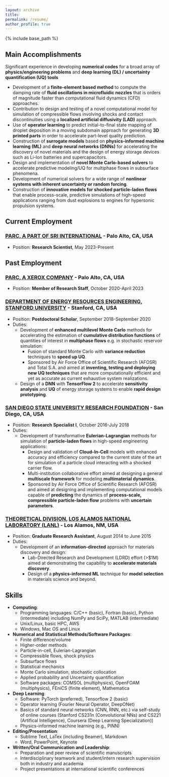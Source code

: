 ```yaml
---
layout: archive
title: 
permalink: /resume/
author_profile: true
---
```


{% include base_path %}

## Main Accomplishments

Significant experience in developing **numerical codes** for a broad array of
**physics/engineering problems** and **deep learning (DL) / uncertainty quantification (UQ) tools**

* Development of a **finite-element based method** to compute the damping rate of **fluid oscillations in microfluidic nozzles** that is orders of magnitude faster than computational fluid dynamics (CFD) approaches. 
* Contribution to design and testing of a novel computational model for simulation of compressible flows involving shocks and contact discontinuities using a **localized artificial diffusivity (LAD)** approach.
* Use of **operator learning** to predict initial-to-final state mapping of droplet deposition in a moving subdomain approach for generating **3D printed parts** in order to accelerate part-level quality prediction.
* Construction of **surrogate models** based on **physics-informed machine learning (ML)** and **deep neural networks (DNNs)** for accelerating the discovery of novel materials and the design of energy storage devices such as Li-Ion batteries and supercapacitors.
* Design and implementation of **novel Monte Carlo-based solvers** to accelerate predictive modeling/UQ for multiphase flows in subsurface phenomena.
* Development of numerical solvers for a wide range of **nonlinear systems with inherent uncertainty or random forcing**.
* Construction of **innovative models for shocked particle-laden flows** that enable process-scale, predictive simulations of high-speed applications ranging from dust explosions to engines for hypersonic propulsion systems.

## Current Employment

### [PARC, A PART OF SRI INTERNATIONAL](https://www.parc.com) - Palo Alto, CA, USA

* Position: **Research Scientist**, May 2023-Present

## Past Employment

### [PARC, A XEROX COMPANY](https://www.parc.com) - Palo Alto, CA, USA

* Position: **Member of Research Staff**, October 2020-April 2023

### [DEPARTMENT OF ENERGY RESOURCES ENGINEERING](https://earth.stanford.edu/ere), [STANFORD UNIVERSITY](https://www.stanford.edu) - Stanford, CA, USA

* Position: **Postdoctoral Scholar**, September 2018-September 2020
* Duties: 
  * Development of **enhanced multilevel Monte Carlo** methods for accelerating the estimation of **cumulative distribution functions** of quantities of interest in **multiphase flows** e.g. in stochastic reservoir simulation: 
    * Fusion of standard Monte Carlo with **variance reduction** techniques to 
      **speed up UQ**.
    * Sponsored by Air Force Office of Scientific Research (AFOSR) and Total
      S.A. and aimed at **inventing, testing and deploying new UQ techniques** that are more computationally efficient and yet as accurate as current exhaustive system realizations.
  * Design of a **DNN** with **TensorFlow 2** to accelerate **sensitivity analysis** and **UQ** of energy storage systems to enable **rapid design prototyping**.
     
### [SAN DIEGO STATE UNIVERSITY RESEARCH FOUNDATION](https://www.foundation.sdsu.edu/) - San Diego, CA, USA

* Position: **Research Specialist I**, October 2016-July 2018
* Duties: 
  * Development of transformative **Eulerian-Lagrangian** methods for simulation of **particle-laden flows** in high-speed engineering applications:
    * Design and validation of **Cloud-In-Cell** models with enhanced accuracy and efficiency compared to the current state of the art for simulation of a particle cloud interacting with a shocked carrier flow.
    * Multi-institution collaborative effort aimed at designing a general **multiscale framework** for modeling **multimaterial dynamics**.
    * Sponsored by Air Force Office of Scientific Research (AFOSR) and aimed 
      at designing and implementing computational models capable of **predicting** the dynamics of **process-scale, compressible particle-laden flow** problems with **uncertain parameters**. 

### [THEORETICAL DIVISION](https://www.lanl.gov/org/ddste/aldsc/theoretical/index.php), [LOS ALAMOS NATIONAL LABORATORY (LANL)](https://www.lanl.gov/) - Los Alamos, NM, USA

* Position: **Graduate Research Assistant**, August 2014 to June 2015
* Duties: 
  * Development of an **information-directed** approach for materials discovery and design:
    * Lab-Directed Research and Development (LDRD) effort (>$1M) aimed at 
      demonstrating the capability to **accelerate materials discovery**. 
    * Design of a **physics-informed ML** technique for **model selection** in 
      materials science and beyond.

## Skills

* **Computing**: 
  * Programming languages: C/C++ (basic), Fortran (basic), Python (intermediate) including NumPy and SciPy, MATLAB (intermediate)
  * Unix/Linux, basic HPC, AWS
  * Windows, Mac OS and Linux  
* **Numerical and Statistical Methods/Software Packages**:
  * Finite difference/volume
  * Higher-order methods
  * Particle-in-cell, Eulerian-Lagrangian
  * Compressible flows, shock physics
  * Subsurface flows
  * Statistical mechanics
  * Monte Carlo simulation, stochastic collocation
  * Applied probability and Uncertainty quantification
  * Software packages: COMSOL (multiphysics), OpenFOAM (multiphysics), FEniCS (finite element), Mathematica
* **Deep Learning**:
  * Software: PyTorch (preferred), Tensorflow 2 (basic)
  * Operator learning (Fourier Neural Operator, DeepONet)
  * Basics of standard neural networks (CNN, RNN, etc.) via self-study of online courses (Stanford CS231n (Convolutional NNs) and CS221 (Artifical Intelligence), Coursera (Deep Learning Specialization))
  * Physics-informed machine learning (e.g., PINN)
* **Editing/Presentation**:
  * Sublime Text, LaTex (including Beamer), Markdown
  * Word, PowerPoint, Keynote
* **Written/Oral Communication and Leadership**:
  * Preparation and peer review of scientific manuscripts
  * Interdisciplinary teamwork and student/intern research supervision both in industry and academia
  * Project presentations at international scientific conferences


